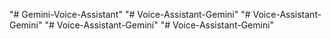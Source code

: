 "# Gemini-Voice-Assistant" 
"# Voice-Assistant-Gemini" 
"# Voice-Assistant-Gemini" 
"# Voice-Assistant-Gemini" 
"# Voice-Assistant-Gemini" 
